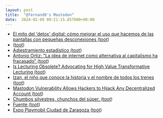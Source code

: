 ```yaml
---
layout: post
title:  "@fernand0's Mastodon"
date:  2024-02-09 09:21:15.857000+00:00
---
```

*  [El mito del 'detox' digital: cómo mejorar el uso que hacemos de las pantallas con pequeñas desconexiones ](https://www.eldiario.es/era/ayuno-intermitente-digital-desconexion_1_10860159.htm) ([toot](https://mastodon.social/@fernand0/111900785105639382))
*  [ ](https://mastodon.social/users/fernand0/statuses/111900101680470924/activity) ([toot](https://mastodon.social/users/fernand0/statuses/111900101680470924/activity))
*  [Adiestramiento estadístico ](https://vonneumannmachine.wordpress.com/2024/01/27/adiestramiento-estadistico) ([toot](https://mastodon.social/@fernand0/111899253378659335))
*  [Antonio Ortiz: "La idea de internet como alternativa al capitalismo ha fracasado" ](https://www.elperiodico.com/es/tecnologia/20231005/antonio-ortiz-idea-internet-alternativa-9258004) ([toot](https://mastodon.social/@fernand0/111899201006242939))
*  [Is Lecturing Obsolete? Advocating for High Value Transformative Lecturing ](https://www.ncbi.nlm.nih.gov/pmc/articles/PMC5508082) ([toot](https://mastodon.social/@fernand0/111897361514991086))
*  [Izan, el niño que conoce la historia y el nombre de todos los trenes ](https://www.lanuevacronica.com/actualidad/izan-nino-conoce-historia-nombre-todos-trenes_151152_102.htm) ([toot](https://mastodon.social/@fernand0/111897307591027318))
*  [Mastodon Vulnerability Allows Hackers to Hijack Any Decentralized Account ](https://thehackernews.com/2024/02/mastodon-vulnerability-allows-hackers.htm) ([toot](https://mastodon.social/@fernand0/111897132206022815))
*  [Chumbos silvestres, chunchos del súper. ](https://avecesunafoto.wordpress.com/2024/02/08/chumbos-silvestres-chunchos-del-super) ([toot](https://mastodon.social/@fernand0/111896994809169554))
*  [Fuente ](https://www.flickr.com/photos/fernand0/53501745657) ([toot](https://mastodon.social/@fernand0/111896974465307823))
*  [Expo Playmobil Ciudad de Zaragoza ](https://etopia.es/evento/expo-playmobil-ciudad-de-zaragoza-2024) ([toot](https://mastodon.social/@fernand0/111896967285496370))
